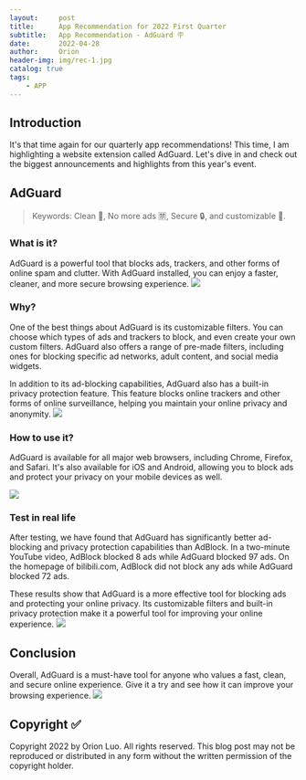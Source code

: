 ```yaml
---
layout:     post
title:      App Recommendation for 2022 First Quarter 
subtitle:   App Recommendation - AdGuard 🪧
date:       2022-04-28
author:     Orion
header-img: img/rec-1.jpg
catalog: true
tags:
    - APP
---
```


## Introduction

It's that time again for our quarterly app recommendations! 
This time, I am highlighting a website extension called AdGuard. Let's dive in and check out the biggest announcements and highlights from this year's event.

## AdGuard
> Keywords: Clean 🧹, No more ads 🈲️, Secure 🔒, and customizable 👋.

### What is it? 

AdGuard is a powerful tool that blocks ads, trackers, and other forms of online spam and clutter. 
With AdGuard installed, you can enjoy a faster, cleaner, and more secure browsing experience.
![]([https://images.g2crowd.com/uploads/product/image/social_landscape/social_landscape_f7ed599eaf9c49bac2e582e7659a147e/adguard.png]())

### Why?  

One of the best things about AdGuard is its customizable filters. You can choose which types of ads and trackers to block, and even create your own custom filters. 
AdGuard also offers a range of pre-made filters, including ones for blocking specific ad networks, adult content, and social media widgets.

In addition to its ad-blocking capabilities, AdGuard also has a built-in privacy protection feature. 
This feature blocks online trackers and other forms of online surveillance, helping you maintain your online privacy and anonymity.
![](https://lh3.googleusercontent.com/kdSSV-hFkizX5FoVhPVfB0j-pp7FphmV1Lo_fpoaMoaxGjvK3lGA63pMsbQkFtrCKVrikxI_rfuSVBGJo6Pl5f-DRg=w640-h400-e365-rj-sc0x00ffffff)

### How to use it?
AdGuard is available for all major web browsers, including Chrome, Firefox, and Safari. 
It's also available for iOS and Android, allowing you to block ads and protect your privacy on your mobile devices as well.

![](https://lh3.googleusercontent.com/vlEHlnRwrJ713eMPXbn1LbH7iAc7vWGXdhWJQZJQLWk8yOt12AvU6aHOeG69kk7csHtZV3DedMp3U8C6VC_CjLM-ug=w640-h400-e365-rj-sc0x00ffffff)

### Test in real life
After testing, we have found that AdGuard has significantly better ad-blocking and privacy protection capabilities than AdBlock. 
In a two-minute YouTube video, AdBlock blocked 8 ads while AdGuard blocked 97 ads. On the homepage of bilibili.com, AdBlock did not block any ads while AdGuard blocked 72 ads.

These results show that AdGuard is a more effective tool for blocking ads and protecting your online privacy. 
Its customizable filters and built-in privacy protection make it a powerful tool for improving your online experience.
![](https://cdn.adguard.com/public/Adguard/Common/adguard_home.gif)


## Conclusion
Overall, AdGuard is a must-have tool for anyone who values a fast, clean, and secure online experience.
Give it a try and see how it can improve your browsing experience.
![](https://adguard.com/img/social/og-main.png)



## Copyright ✅
Copyright 2022 by Orion Luo. All rights reserved. This blog post may not be reproduced or distributed in any form without the written permission of the copyright holder.


